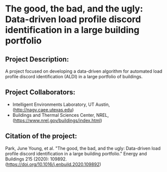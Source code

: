 # The good, the bad, and the ugly: Data-driven load profile discord identification in a large building portfolio

## Project Description:

A project focused on developing a data-driven algorithm for automated load profile discord identification (ALDI) in a large portfolio of buildings.

## Project Collaborators:
- Intelligent Environments Laboratory, UT Austin, (http://nagy.caee.utexas.edu)
- Buildings and Thermal Sciences Center, NREL, (https://www.nrel.gov/buildings/index.html)

## Citation of the project:
Park, June Young, et al. "The good, the bad, and the ugly: Data-driven load profile discord identification in a large building portfolio." Energy and Buildings 215 (2020): 109892. (https://doi.org/10.1016/j.enbuild.2020.109892)
